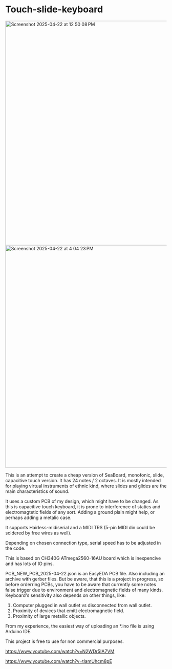 # Touch-slide-keyboard
<img width="701" alt="Screenshot 2025-04-22 at 12 50 08 PM" src="https://github.com/user-attachments/assets/4065d466-c905-4f54-a05c-2a25b9534410" />

<img width="696" alt="Screenshot 2025-04-22 at 4 04 23 PM" src="https://github.com/user-attachments/assets/923b9770-6675-46e0-9069-eded0ac1653d" />

This is an attempt to create a cheap version of SeaBoard, monofonic, slide, capacitive touch version.
It has 24 notes / 2 octaves.
It is mostly intended for playing virtual instruments of ethnic kind, where slides and glides are the main characteristics of sound.

It uses a custom PCB of my design, which might have to be changed.
As this is capacitive touch keyboard, it is prone to interference of statics and electromagtetic fields of any sort.
Adding a ground plain might help, or perhaps adding a metalic case.

It supports Hairless-midiserial and a MIDI TRS (5-pin MIDI din could be soldered by free wires as well).

Depending on chosen connection type, serial speed has to be adjusted in the code.

This is based on CH340G ATmega2560-16AU board which is inexpencive and has lots of IO pins.

PCB_NEW_PCB_2025-04-22.json is an EasyEDA PCB file. 
Also including an archive with gerber files. But be aware, that this is a project in progress, so before orderring PCBs, you have to be aware that currently some notes false trigger due to environment and electromagnetic fields of many kinds. 
Keyboard's sensitivity also depends on other things, like:
1. Computer plugged in wall outlet vs disconnected from wall outlet.
2. Proximity of devices that emitt electromagnetic field.
3. Proximity of large metallic objects.

From my experience, the easiest way of uploading an *.ino file is using Arduino IDE.
   

This project is free to use for non commercial purposes.

https://www.youtube.com/watch?v=N2WDr5IA7VM


https://www.youtube.com/watch?v=tIamUhcm8pE


